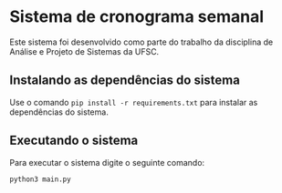 # Sistema de cronograma semanal

Este sistema foi desenvolvido como parte do trabalho da disciplina de Análise e Projeto de Sistemas da UFSC.

## Instalando as dependências do sistema

Use o comando `pip install -r requirements.txt` para instalar as dependências do sistema.

## Executando o sistema

Para executar o sistema digite o seguinte comando:

```
python3 main.py
```
